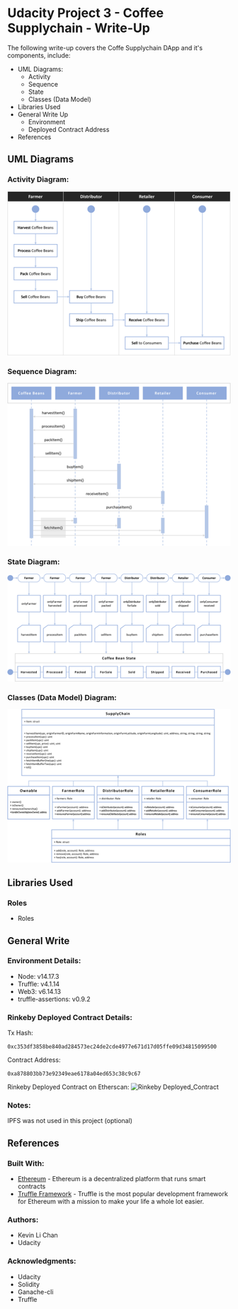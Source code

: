 # Udacity Project 3 - Coffee Supplychain - Write-Up

The following write-up covers the Coffe Supplychain DApp and it's components, include:
* UML Diagrams:
  * Activity
  * Sequence
  * State
  * Classes (Data Model)
* Libraries Used
* General Write Up
  * Environment
  * Deployed Contract Address
* References

## UML Diagrams
### Activity Diagram:

![Activity Diagram](images/Activity_Diagram.png)

### Sequence Diagram:

![Sequence Diagram](images/Sequence_Diagram.png)

### State Diagram:

![State Diagram](images/State_Diagram.png)

### Classes (Data Model) Diagram:

![Data_Model_Diagram](images/Data_Model_Diagram.png)

## Libraries Used
### Roles
* Roles

## General Write
### Environment Details:
* Node: v14.17.3
* Truffle: v4.1.14
* Web3: v6.14.13
* truffle-assertions: v0.9.2

### Rinkeby Deployed Contract Details:
Tx Hash:
```
0xc353df3858be840ad284573ec24de2cde4977e671d17d05ffe09d34815099500
```

Contract Address:
```
0xa878803bb73e92349eae6178a04ed653c38c9c67
```

Rinkeby Deployed Contract on Etherscan:
![Rinkeby Deployed_Contract](images/rinkeby_deployed_contract.png)

### Notes:
IPFS was not used in this project (optional)

## References
### Built With:

* [Ethereum](https://www.ethereum.org/) - Ethereum is a decentralized platform that runs smart contracts
* [Truffle Framework](http://truffleframework.com/) - Truffle is the most popular development framework for Ethereum with a mission to make your life a whole lot easier.

### Authors:

* Kevin Li Chan
* Udacity

### Acknowledgments:

* Udacity
* Solidity
* Ganache-cli
* Truffle
